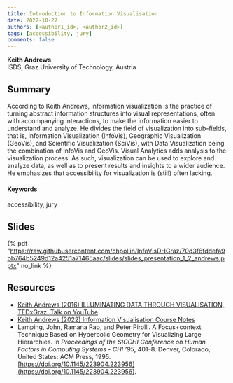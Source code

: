 ```yaml
---
title: Introduction to Information Visualisation
date: 2022-10-27
authors: [<author1_id>, <author2_id>]
tags: [accessibility, jury]
comments: false
---
```


**Keith Andrews**\
ISDS, Graz University of Technology, Austria

## Summary 

According to Keith Andrews, information visualization is the practice of turning abstract information structures into visual representations, often with accompanying interactions, to make the information easier to understand and analyze. He divides the field of visualization into sub-fields, that is, Information Visualization (InfoVis), Geographic Visualization (GeoVis), and Scientific Visualization (SciVis), with Data Visualization being the combination of InfoVis and GeoVis. Visual Analytics adds analysis to the visualization process. As such, visualization can be used to explore and analyze data, as well as to present results and insights to a wider audience. He emphasizes that accessibility for visualization is (still) often lacking.

#### Keywords

accessibility, jury

## Slides

{% pdf "https://raw.githubusercontent.com/chpollin/InfoVisDHGraz/70d3f6fddefa9bb764b5249d12a4251a71465aac/slides/slides_presentation_1_2_andrews.pptx" no_link %}

## Resources

* [Keith Andrews (2016) ILLUMINATING DATA THROUGH VISUALISATION, TEDxGraz. Talk on YouTube](https://www.youtube.com/watch?v=fnyKj8r0CN4)
* [Keith Andrews (2022) Information Visualisation Course Notes](https://courses.isds.tugraz.at/ivis/ivis.pdf)
* Lamping, John, Ramana Rao, and Peter Pirolli. A Focus+context Technique Based on Hyperbolic Geometry for Visualizing Large Hierarchies. In _Proceedings of the SIGCHI Conference on Human Factors in Computing Systems - CHI ’95_, 401–8. Denver, Colorado, United States: ACM Press, 1995. [https://doi.org/10.1145/223904.223956](https://doi.org/10.1145/223904.223956).



